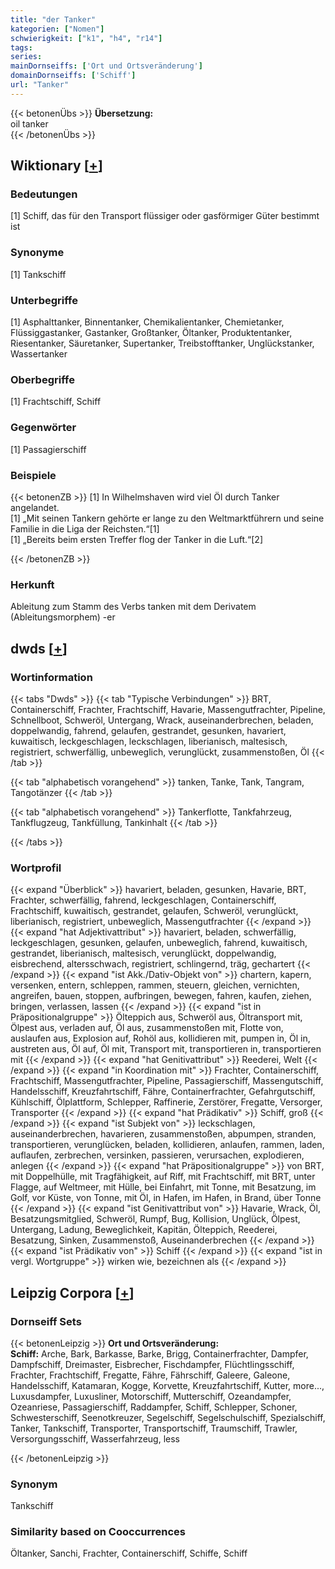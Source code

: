 ```yaml
---
title: "der Tanker"
kategorien: ["Nomen"]
schwierigkeit: ["k1", "h4", "r14"]
tags:
series:
mainDornseiffs: ['Ort und Ortsveränderung']
domainDornseiffs: ['Schiff']
url: "Tanker"
---
```


{{< betonenÜbs >}}
**Übersetzung:**  
oil tanker  
{{< /betonenÜbs >}}

## Wiktionary [[+](https://de.wiktionary.org/wiki/Tanker)]

### Bedeutungen
[1] Schiff, das für den Transport flüssiger oder gasförmiger Güter bestimmt ist  

### Synonyme
[1] Tankschiff  

### Unterbegriffe
[1] Asphalttanker, Binnentanker, Chemikalientanker, Chemietanker, Flüssiggastanker, Gastanker, Großtanker, Öltanker, Produktentanker, Riesentanker, Säuretanker, Supertanker, Treibstofftanker, Unglückstanker, Wassertanker  

### Oberbegriffe
[1] Frachtschiff, Schiff  

### Gegenwörter
[1] Passagierschiff  

### Beispiele
{{< betonenZB >}}
[1] In Wilhelmshaven wird viel Öl durch Tanker angelandet.  
[1] „Mit seinen Tankern gehörte er lange zu den Weltmarktführern und seine Familie in die Liga der Reichsten.“[1]  
[1] „Bereits beim ersten Treffer flog der Tanker in die Luft.“[2]  

{{< /betonenZB >}}
### Herkunft
Ableitung zum Stamm des Verbs tanken mit dem Derivatem (Ableitungsmorphem) -er  



## dwds [[+](https://www.dwds.de/wb/Tanker)]

### Wortinformation
{{< tabs "Dwds" >}}
{{< tab "Typische Verbindungen" >}}
BRT, Containerschiff, Frachter, Frachtschiff, Havarie, Massengutfrachter, Pipeline, Schnellboot, Schweröl, Untergang, Wrack, auseinanderbrechen, beladen, doppelwandig, fahrend, gelaufen, gestrandet, gesunken, havariert, kuwaitisch, leckgeschlagen, leckschlagen, liberianisch, maltesisch, registriert, schwerfällig, unbeweglich, verunglückt, zusammenstoßen, Öl
{{< /tab >}}

{{< tab "alphabetisch vorangehend" >}}
tanken, Tanke, Tank, Tangram, Tangotänzer
{{< /tab >}}

{{< tab "alphabetisch vorangehend" >}}
Tankerflotte, Tankfahrzeug, Tankflugzeug, Tankfüllung, Tankinhalt
{{< /tab >}}

{{< /tabs >}}

### Wortprofil
{{< expand "Überblick" >}} havariert, beladen, gesunken, Havarie, BRT, Frachter, schwerfällig, fahrend, leckgeschlagen, Containerschiff, Frachtschiff, kuwaitisch, gestrandet, gelaufen, Schweröl, verunglückt, liberianisch, registriert, unbeweglich, Massengutfrachter {{< /expand >}}
{{< expand "hat Adjektivattribut" >}} havariert, beladen, schwerfällig, leckgeschlagen, gesunken, gelaufen, unbeweglich, fahrend, kuwaitisch, gestrandet, liberianisch, maltesisch, verunglückt, doppelwandig, eisbrechend, altersschwach, registriert, schlingernd, träg, gechartert {{< /expand >}}
{{< expand "ist Akk./Dativ-Objekt von" >}} chartern, kapern, versenken, entern, schleppen, rammen, steuern, gleichen, vernichten, angreifen, bauen, stoppen, aufbringen, bewegen, fahren, kaufen, ziehen, bringen, verlassen, lassen {{< /expand >}}
{{< expand "ist in Präpositionalgruppe" >}} Ölteppich aus, Schweröl aus, Öltransport mit, Ölpest aus, verladen auf, Öl aus, zusammenstoßen mit, Flotte von, auslaufen aus, Explosion auf, Rohöl aus, kollidieren mit, pumpen in, Öl in, austreten aus, Öl auf, Öl mit, Transport mit, transportieren in, transportieren mit {{< /expand >}}
{{< expand "hat Genitivattribut" >}} Reederei, Welt {{< /expand >}}
{{< expand "in Koordination mit" >}} Frachter, Containerschiff, Frachtschiff, Massengutfrachter, Pipeline, Passagierschiff, Massengutschiff, Handelsschiff, Kreuzfahrtschiff, Fähre, Containerfrachter, Gefahrgutschiff, Kühlschiff, Ölplattform, Schlepper, Raffinerie, Zerstörer, Fregatte, Versorger, Transporter {{< /expand >}}
{{< expand "hat Prädikativ" >}} Schiff, groß {{< /expand >}}
{{< expand "ist Subjekt von" >}} leckschlagen, auseinanderbrechen, havarieren, zusammenstoßen, abpumpen, stranden, transportieren, verunglücken, beladen, kollidieren, anlaufen, rammen, laden, auflaufen, zerbrechen, versinken, passieren, verursachen, explodieren, anlegen {{< /expand >}}
{{< expand "hat Präpositionalgruppe" >}} von BRT, mit Doppelhülle, mit Tragfähigkeit, auf Riff, mit Frachtschiff, mit BRT, unter Flagge, auf Weltmeer, mit Hülle, bei Einfahrt, mit Tonne, mit Besatzung, im Golf, vor Küste, von Tonne, mit Öl, in Hafen, im Hafen, in Brand, über Tonne {{< /expand >}}
{{< expand "ist Genitivattribut von" >}} Havarie, Wrack, Öl, Besatzungsmitglied, Schweröl, Rumpf, Bug, Kollision, Unglück, Ölpest, Untergang, Ladung, Beweglichkeit, Kapitän, Ölteppich, Reederei, Besatzung, Sinken, Zusammenstoß, Auseinanderbrechen {{< /expand >}}
{{< expand "ist Prädikativ von" >}} Schiff {{< /expand >}}
{{< expand "ist in vergl. Wortgruppe" >}} wirken wie, bezeichnen als {{< /expand >}}

## Leipzig Corpora [[+](https://corpora.uni-leipzig.de/en/res?word=Tanker&corpusId=deu_newscrawl-public_2018)]

### Dornseiff Sets
{{< betonenLeipzig >}}
**Ort und Ortsveränderung:**  
**Schiff:** Arche, Bark, Barkasse, Barke, Brigg, Containerfrachter, Dampfer, Dampfschiff, Dreimaster, Eisbrecher, Fischdampfer, Flüchtlingsschiff, Frachter, Frachtschiff, Fregatte, Fähre, Fährschiff, Galeere, Galeone, Handelsschiff, Katamaran, Kogge, Korvette, Kreuzfahrtschiff, Kutter, more..., Luxusdampfer, Luxusliner, Motorschiff, Mutterschiff, Ozeandampfer, Ozeanriese, Passagierschiff, Raddampfer, Schiff, Schlepper, Schoner, Schwesterschiff, Seenotkreuzer, Segelschiff, Segelschulschiff, Spezialschiff, Tanker, Tankschiff, Transporter, Transportschiff, Traumschiff, Trawler, Versorgungsschiff, Wasserfahrzeug, less  

{{< /betonenLeipzig >}}

### Synonym
Tankschiff


### Similarity based on Cooccurrences
Öltanker, Sanchi, Frachter, Containerschiff, Schiffe, Schiff

